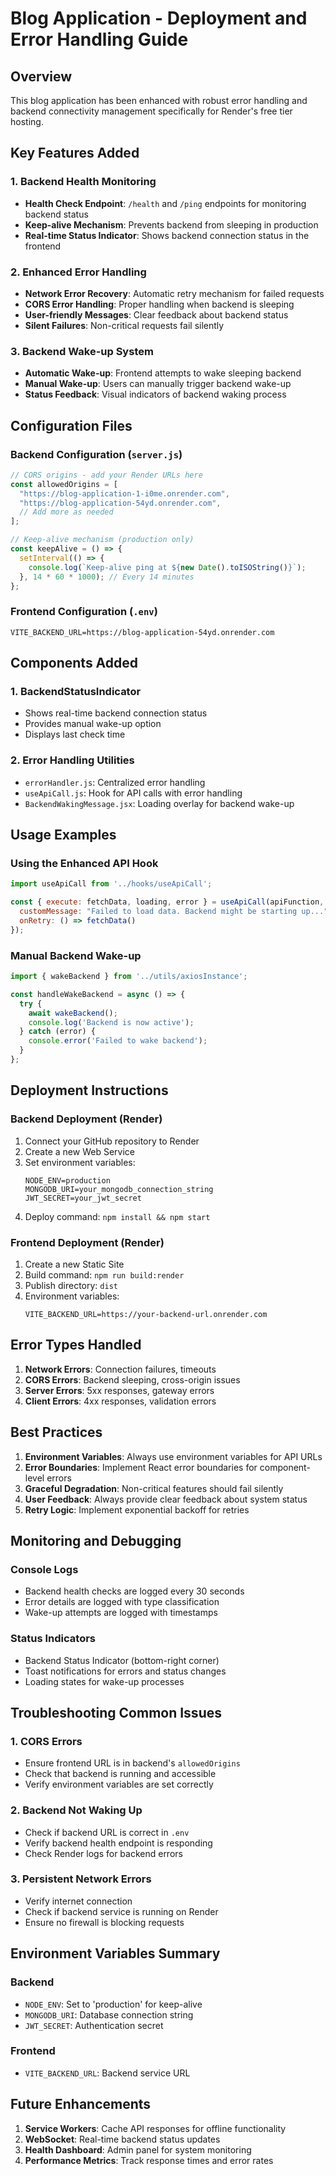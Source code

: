 # Blog Application - Deployment and Error Handling Guide

## Overview
This blog application has been enhanced with robust error handling and backend connectivity management specifically for Render's free tier hosting.

## Key Features Added

### 1. Backend Health Monitoring
- **Health Check Endpoint**: `/health` and `/ping` endpoints for monitoring backend status
- **Keep-alive Mechanism**: Prevents backend from sleeping in production
- **Real-time Status Indicator**: Shows backend connection status in the frontend

### 2. Enhanced Error Handling
- **Network Error Recovery**: Automatic retry mechanism for failed requests
- **CORS Error Handling**: Proper handling when backend is sleeping
- **User-friendly Messages**: Clear feedback about backend status
- **Silent Failures**: Non-critical requests fail silently

### 3. Backend Wake-up System
- **Automatic Wake-up**: Frontend attempts to wake sleeping backend
- **Manual Wake-up**: Users can manually trigger backend wake-up
- **Status Feedback**: Visual indicators of backend waking process

## Configuration Files

### Backend Configuration (`server.js`)
```javascript
// CORS origins - add your Render URLs here
const allowedOrigins = [
  "https://blog-application-1-i0me.onrender.com",
  "https://blog-application-54yd.onrender.com",
  // Add more as needed
];

// Keep-alive mechanism (production only)
const keepAlive = () => {
  setInterval(() => {
    console.log(`Keep-alive ping at ${new Date().toISOString()}`);
  }, 14 * 60 * 1000); // Every 14 minutes
};
```

### Frontend Configuration (`.env`)
```
VITE_BACKEND_URL=https://blog-application-54yd.onrender.com
```

## Components Added

### 1. BackendStatusIndicator
- Shows real-time backend connection status
- Provides manual wake-up option
- Displays last check time

### 2. Error Handling Utilities
- `errorHandler.js`: Centralized error handling
- `useApiCall.js`: Hook for API calls with error handling
- `BackendWakingMessage.jsx`: Loading overlay for backend wake-up

## Usage Examples

### Using the Enhanced API Hook
```javascript
import useApiCall from '../hooks/useApiCall';

const { execute: fetchData, loading, error } = useApiCall(apiFunction, {
  customMessage: "Failed to load data. Backend might be starting up...",
  onRetry: () => fetchData()
});
```

### Manual Backend Wake-up
```javascript
import { wakeBackend } from '../utils/axiosInstance';

const handleWakeBackend = async () => {
  try {
    await wakeBackend();
    console.log('Backend is now active');
  } catch (error) {
    console.error('Failed to wake backend');
  }
};
```

## Deployment Instructions

### Backend Deployment (Render)
1. Connect your GitHub repository to Render
2. Create a new Web Service
3. Set environment variables:
   ```
   NODE_ENV=production
   MONGODB_URI=your_mongodb_connection_string
   JWT_SECRET=your_jwt_secret
   ```
4. Deploy command: `npm install && npm start`

### Frontend Deployment (Render)
1. Create a new Static Site
2. Build command: `npm run build:render`
3. Publish directory: `dist`
4. Environment variables:
   ```
   VITE_BACKEND_URL=https://your-backend-url.onrender.com
   ```

## Error Types Handled

1. **Network Errors**: Connection failures, timeouts
2. **CORS Errors**: Backend sleeping, cross-origin issues
3. **Server Errors**: 5xx responses, gateway errors
4. **Client Errors**: 4xx responses, validation errors

## Best Practices

1. **Environment Variables**: Always use environment variables for API URLs
2. **Error Boundaries**: Implement React error boundaries for component-level errors
3. **Graceful Degradation**: Non-critical features should fail silently
4. **User Feedback**: Always provide clear feedback about system status
5. **Retry Logic**: Implement exponential backoff for retries

## Monitoring and Debugging

### Console Logs
- Backend health checks are logged every 30 seconds
- Error details are logged with type classification
- Wake-up attempts are logged with timestamps

### Status Indicators
- Backend Status Indicator (bottom-right corner)
- Toast notifications for errors and status changes
- Loading states for wake-up processes

## Troubleshooting Common Issues

### 1. CORS Errors
- Ensure frontend URL is in backend's `allowedOrigins`
- Check that backend is running and accessible
- Verify environment variables are set correctly

### 2. Backend Not Waking Up
- Check if backend URL is correct in `.env`
- Verify backend health endpoint is responding
- Check Render logs for backend errors

### 3. Persistent Network Errors
- Verify internet connection
- Check if backend service is running on Render
- Ensure no firewall is blocking requests

## Environment Variables Summary

### Backend
- `NODE_ENV`: Set to 'production' for keep-alive
- `MONGODB_URI`: Database connection string
- `JWT_SECRET`: Authentication secret

### Frontend
- `VITE_BACKEND_URL`: Backend service URL

## Future Enhancements

1. **Service Workers**: Cache API responses for offline functionality
2. **WebSocket**: Real-time backend status updates
3. **Health Dashboard**: Admin panel for system monitoring
4. **Performance Metrics**: Track response times and error rates
